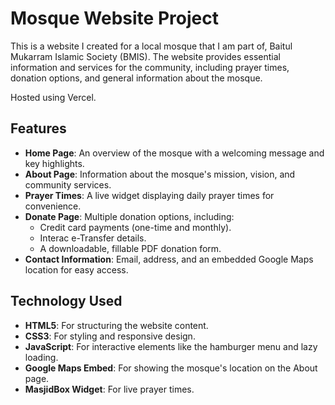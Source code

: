 # Mosque Website Project

This is a website I created for a local mosque that I am part of, Baitul Mukarram Islamic Society (BMIS). The website provides essential information and services for the community, including prayer times, donation options, and general information about the mosque.


Hosted using Vercel. 

## Features

- **Home Page**: An overview of the mosque with a welcoming message and key highlights.
- **About Page**: Information about the mosque's mission, vision, and community services.
- **Prayer Times**: A live widget displaying daily prayer times for convenience.
- **Donate Page**: Multiple donation options, including:
  - Credit card payments (one-time and monthly).
  - Interac e-Transfer details.
  - A downloadable, fillable PDF donation form.
- **Contact Information**: Email, address, and an embedded Google Maps location for easy access.

## Technology Used

- **HTML5**: For structuring the website content.
- **CSS3**: For styling and responsive design.
- **JavaScript**: For interactive elements like the hamburger menu and lazy loading.
- **Google Maps Embed**: For showing the mosque's location on the About page.
- **MasjidBox Widget**: For live prayer times.
